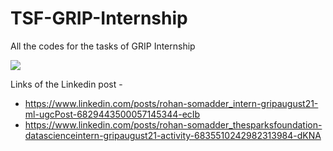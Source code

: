 # TSF-GRIP-Internship
All the codes for the tasks of GRIP Internship

![](https://drive.google.com/file/d/1FjwMxglhojfXsWDNgs7pjzTZI03J52GL/view?usp=sharing)

Links of the Linkedin post -
* https://www.linkedin.com/posts/rohan-somadder_intern-gripaugust21-ml-ugcPost-6829443500057145344-ecIb
* https://www.linkedin.com/posts/rohan-somadder_thesparksfoundation-datascienceintern-gripaugust21-activity-6835510242982313984-dKNA
